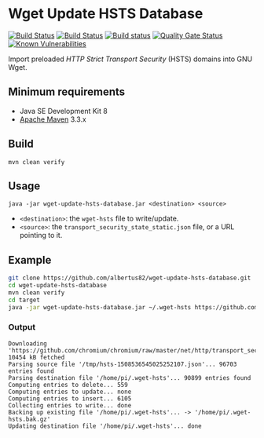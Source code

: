 Wget Update HSTS Database
=========================

[![Build Status](https://github.com/albertus82/wget-update-hsts-database/workflows/build/badge.svg)](https://github.com/albertus82/wget-update-hsts-database/actions)
[![Build Status](https://travis-ci.org/albertus82/wget-update-hsts-database.svg?branch=master)](https://travis-ci.org/albertus82/wget-update-hsts-database)
[![Build status](https://ci.appveyor.com/api/projects/status/github/albertus82/wget-update-hsts-database?branch=master&svg=true)](https://ci.appveyor.com/project/albertus82/wget-update-hsts-database)
[![Quality Gate Status](https://sonarcloud.io/api/project_badges/measure?project=it.albertus%3Awget-update-hsts-database&metric=alert_status)](https://sonarcloud.io/dashboard?id=it.albertus%3Awget-update-hsts-database)
[![Known Vulnerabilities](https://snyk.io/test/github/albertus82/wget-update-hsts-database/badge.svg?targetFile=pom.xml)](https://snyk.io/test/github/albertus82/wget-update-hsts-database?targetFile=pom.xml)

Import preloaded *HTTP Strict Transport Security* (HSTS) domains into GNU Wget.

## Minimum requirements

* Java SE Development Kit 8
* [Apache Maven](https://maven.apache.org) 3.3.x

## Build

`mvn clean verify`

## Usage

`java -jar wget-update-hsts-database.jar <destination> <source>`

* `<destination>`: the `wget-hsts` file to write/update.
* `<source>`: the `transport_security_state_static.json` file, or a URL pointing to it.

## Example

```sh
git clone https://github.com/albertus82/wget-update-hsts-database.git
cd wget-update-hsts-database
mvn clean verify
cd target
java -jar wget-update-hsts-database.jar ~/.wget-hsts https://github.com/chromium/chromium/raw/master/net/http/transport_security_state_static.json
```

### Output

```
Downloading 'https://github.com/chromium/chromium/raw/master/net/http/transport_security_state_static.json'... 10454 kB fetched
Parsing source file '/tmp/hsts-1508536545025252107.json'... 96703 entries found
Parsing destination file '/home/pi/.wget-hsts'... 90899 entries found
Computing entries to delete... 559
Computing entries to update... none
Computing entries to insert... 6105
Collecting entries to write... done
Backing up existing file '/home/pi/.wget-hsts'... -> '/home/pi/.wget-hsts.bak.gz'
Updating destination file '/home/pi/.wget-hsts'... done
```
